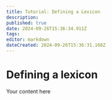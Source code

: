 ```yaml
---
title: Tutorial: Defining a Lexicon
description: 
published: true
date: 2024-09-26T15:36:34.911Z
tags: 
editor: markdown
dateCreated: 2024-09-26T15:36:31.168Z
---
```


# Defining a lexicon
Your content here